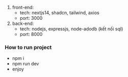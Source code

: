 1. front-end:
   - tech: nextjs14, shadcn, tailwind, axios
   - port: 3000
2. back-end:
   - tech: nodejs, expressjs, node-adodb (kết nối sql)
   - port: 8000
  
### How to run project
- npm i
- npm run dev
- enjoy
